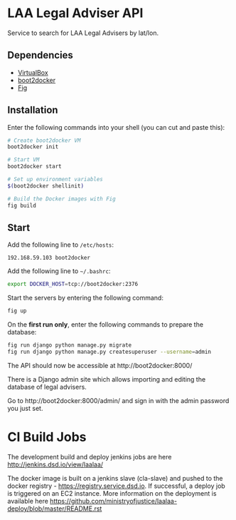 LAA Legal Adviser API
=====================

Service to search for LAA Legal Advisers by lat/lon.

Dependencies
------------

 * [VirtualBox](https://www.virtualbox.org/wiki/Downloads)
 * [boot2docker](http://boot2docker.io/)
 * [Fig](http://www.fig.sh/)

Installation
------------

Enter the following commands into your shell (you can cut and paste this):

```sh
# Create boot2docker VM
boot2docker init

# Start VM
boot2docker start

# Set up environment variables
$(boot2docker shellinit)

# Build the Docker images with Fig
fig build
```

Start
-----

Add the following line to `/etc/hosts`:

```text
192.168.59.103 boot2docker
```

Add the following line to `~/.bashrc`:

```sh
export DOCKER_HOST=tcp://boot2docker:2376
```

Start the servers by entering the following command:

```sh
fig up
```

On the **first run only**, enter the following commands to prepare the database:

```sh
fig run django python manage.py migrate
fig run django python manage.py createsuperuser --username=admin
```

The API should now be accessible at http://boot2docker:8000/

There is a Django admin site which allows importing and editing the database
of legal advisers.

Go to http://boot2docker:8000/admin/ and sign in with the admin password you
just set.

# CI Build Jobs
The development build and deploy jenkins jobs are here http://jenkins.dsd.io/view/laalaa/

The docker image is built on a jenkins slave (cla-slave) and pushed to the docker registry - https://registry.service.dsd.io. If successful, a deploy job is triggered on an EC2 instance. More information on the deployment is available here https://github.com/ministryofjustice/laalaa-deploy/blob/master/README.rst
